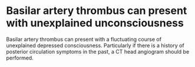 # Basilar artery thrombus can present with unexplained unconsciousness

Basilar artery thrombus can present with a fluctuating course of unexplained depressed consciousness. Particularly if there is a history of posterior circulation symptoms in the past, a CT head angiogram should be performed.

<!-- {BearID:60313195-8895-4786-AA9B-DE1D7A1614F2-8082-000001E7CA96C307} -->

